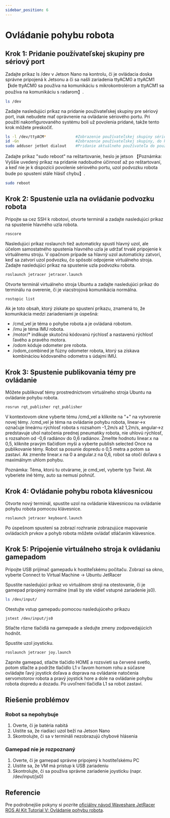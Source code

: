 ```yaml
---
sidebar_position: 6
---
```


# Ovládanie pohybu robota

## Krok 1: Pridanie používateľskej skupiny pre sériový port

Zadajte príkaz ls /dev v Jetson Nano na kontrolu, či je ovládacia doska správne pripojená k Jetsonu a či sa našli zariadenia ttyACM0 a ttyACM1 【kde ttyACM0 sa používa na komunikáciu s mikrokontrolérom a ttyACM1 sa používa na komunikáciu s radarom】.

```bash
ls /dev
```

Zadajte nasledujúci príkaz na pridanie používateľskej skupiny pre sériový port, inak nebudete mať oprávnenie na ovládanie sériového portu. Pri použití nakonfigurovaného systému boli už povolenia pridané, takže tento krok môžete preskočiť.

```bash
ls -l /dev/ttyACM*             #Zobrazenie používateľskej skupiny sériového portu ako dialout
id -Gn                         #Zobrazenie používateľskej skupiny, do ktorej patrí aktuálny používateľ, prvá je aktuálny používateľ
sudo adduser jetbot dialout    #Pridanie aktuálneho používateľa do používateľskej skupiny dialout, kde sa nachádza sériový port
```

Zadajte príkaz "sudo reboot" na reštartovanie, heslo je jetson 【Poznámka: Vyššie uvedený príkaz na pridanie nadobudne účinnosť až po reštartovaní, a keď nie je k dispozícii povolenie sériového portu, uzol podvozku robota bude po spustení stále hlásiť chybu】.

```bash
sudo reboot
```

## Krok 2: Spustenie uzla na ovládanie podvozku robota

Pripojte sa cez SSH k robotovi, otvorte terminál a zadajte nasledujúci príkaz na spustenie hlavného uzla robota.

```bash
roscore
```

Nasledujúci príkaz roslaunch tiež automaticky spustí hlavný uzol, ale účelom samostatného spustenia hlavného uzla je udržať trvalé pripojenie k virtuálnemu stroju. V opačnom prípade sa hlavný uzol automaticky zatvorí, keď sa zatvorí uzol podvozku, čo spôsobí odpojenie virtuálneho stroja.
Zadajte nasledujúci príkaz na spustenie uzla podvozku robota.

```bash
roslaunch jetracer jetracer.launch
```

Otvorte terminál virtuálneho stroja Ubuntu a zadajte nasledujúci príkaz do terminálu na overenie, či je viacstrojová komunikácia normálna.

```bash
rostopic list
```

Ak je toto obsah, ktorý získate po spustení príkazu, znamená to, že komunikácia medzi zariadeniami je úspešná:

- /cmd_vel je téma o pohybe robota a je ovládaná robotom.
- /imu je téma IMU robota.
- /motor/\* indikuje skutočnú kódovanú rýchlosť a nastavenú rýchlosť ľavého a pravého motora.
- /odom kóduje odometer pre robota.
- /odom_combined je fúzny odometer robota, ktorý sa získava kombináciou kódovaného odometra s údajmi IMU.

## Krok 3: Spustenie publikovania témy pre ovládanie

Môžete publikovať témy prostredníctvom virtuálneho stroja Ubuntu na ovládanie pohybu robota.

```bash
rosrun rqt_publisher rqt_publisher
```

V kontextovom okne vyberte tému /cmd_vel a kliknite na "+" na vytvorenie novej témy. /cmd_vel je téma na ovládanie pohybu robota, linear->x označuje lineárnu rýchlosť robota s rozsahom -1,2m/s až 1,2m/s, angular->z predstavuje uhol natočenia prednej pneumatiky robota, nie uhlovú rýchlosť, s rozsahom od -0,6 radiánov do 0,6 radiánov.
Zmeňte hodnotu linear.x na 0,5, kliknite pravým tlačidlom myši a vyberte publish selected Once na publikovanie témy. Robot sa posunie dopredu o 0,5 metra a potom sa zastaví. Ak zmeníte linear.x na 0 a angular.z na 0,6, robot sa otočí doľava s maximálnym uhlom pohybu.

Poznámka: Téma, ktorú tu otvárame, je cmd_vel, vyberte typ Twist. Ak vyberiete iné témy, auto sa nemusí pohnúť.

## Krok 4: Ovládanie pohybu robota klávesnicou

Otvorte nový terminál, spustite uzol na ovládanie klávesnicou na ovládanie pohybu robota pomocou klávesnice.

```bash
roslaunch jetracer keyboard.launch
```

Po úspešnom spustení sa zobrazí rozhranie zobrazujúce mapovanie ovládacích prvkov a pohyb robota môžete ovládať stláčaním klávesnice.

## Krok 5: Pripojenie virtuálneho stroja k ovládaniu gamepadom

Pripojte USB prijímač gamepadu k hostiteľskému počítaču. Zobrazí sa okno, vyberte Connect to Virtual Machine -> Ubuntu JetRacer

Spustite nasledujúci príkaz vo virtuálnom stroji na otestovanie, či je gamepad pripojený normálne (mali by ste vidieť vstupné zariadenie js0).

```bash
ls /dev/input/
```

Otestujte vstup gamepadu pomocou nasledujúceho príkazu

```bash
jstest /dev/input/js0
```

Stlačte rôzne tlačidlá na gamepade a sledujte zmeny zodpovedajúcich hodnôt.

Spustite uzol joysticku.

```bash
roslaunch jetracer joy.launch
```

Zapnite gamepad, stlačte tlačidlo HOME a rozsvieti sa červené svetlo, potom stlačte a podržte tlačidlo L1 v ľavom hornom rohu a súčasne ovládajte ľavý joystick doľava a doprava na ovládanie natočenia servomotorov robota a pravý joystick hore a dole na ovládanie pohybu robota dopredu a dozadu. Po uvoľnení tlačidla L1 sa robot zastaví.

## Riešenie problémov

### Robot sa nepohybuje

1. Overte, či je batéria nabitá
2. Uistite sa, že riadiaci uzol beží na Jetson Nano
3. Skontrolujte, či sa v termináli nezobrazujú chybové hlásenia

### Gamepad nie je rozpoznaný

1. Overte, či je gamepad správne pripojený k hostiteľskému PC
2. Uistite sa, že VM má prístup k USB zariadeniu
3. Skontrolujte, či sa používa správne zariadenie joysticku (napr. /dev/input/js0)

## Referencie

Pre podrobnejšie pokyny si pozrite [oficiálny návod Waveshare JetRacer ROS AI Kit Tutorial V: Ovládanie pohybu robota](https://www.waveshare.com/wiki/JetRacer_ROS_AI_Kit_Tutorial_V%3A_Robot_Movement_Control).
